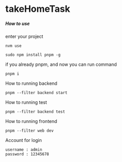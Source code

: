 # takeHomeTask

##### How to use

enter your project

```
nvm use
```

```
sudo npm install pnpm -g
```

if you already pnpm, and now you can run command

```
pnpm i
```

How to running backend

```
pnpm --filter backend start
```

How to running test

```
pnpm --filter backend test
```

How to running frontend

```
pnpm --filter web dev
```

Account for login

```
username : admin
password : 12345678
```
